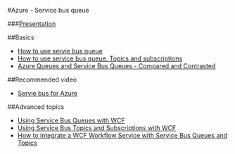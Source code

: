 #Azure - Service bus queue

###[Presentation](https://docs.google.com/presentation/d/1bzJh8PyOTa3a_F3twGY6-lBVNt_M5Vw2dfJdntICJRY/edit?usp=sharing)

##Basics
 - [How to use servie bus queue](http://azure.microsoft.com/en-us/documentation/articles/service-bus-dotnet-how-to-use-queues/)
 - [How to use service bus queue. Topics and subscriptions](http://azure.microsoft.com/en-us/documentation/articles/service-bus-dotnet-how-to-use-topics-subscriptions/)
 - [Azure Queues and Service Bus Queues - Compared and Contrasted](http://msdn.microsoft.com/en-us/library/azure/hh767287.aspx)

##Recommended video
 - [Servie bus for Azure](http://azure.microsoft.com/en-us/documentation/videos/index/?services=service-bus)
 
##Advanced topics
 - [Using Service Bus Queues with WCF](http://blogs.msdn.com/b/tomholl/archive/2011/10/07/using-service-bus-queues-with-wcf.aspx)
 - [Using Service Bus Topics and Subscriptions with WCF](http://blogs.msdn.com/b/tomholl/archive/2011/10/09/using-service-bus-topics-and-subscriptions-with-wcf.aspx)
 - [How to integrate a WCF Workflow Service with Service Bus Queues and Topics](http://msdn.microsoft.com/en-us/library/azure/hh709041.aspx)
